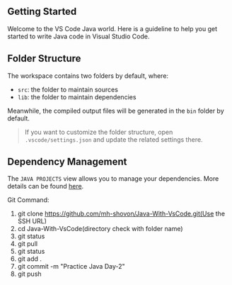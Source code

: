 ## Getting Started

Welcome to the VS Code Java world. Here is a guideline to help you get started to write Java code in Visual Studio Code.

## Folder Structure

The workspace contains two folders by default, where:

- `src`: the folder to maintain sources
- `lib`: the folder to maintain dependencies

Meanwhile, the compiled output files will be generated in the `bin` folder by default.

> If you want to customize the folder structure, open `.vscode/settings.json` and update the related settings there.

## Dependency Management

The `JAVA PROJECTS` view allows you to manage your dependencies. More details can be found [here](https://github.com/microsoft/vscode-java-dependency#manage-dependencies).

Git Command: 
1. git clone https://github.com/mh-shovon/Java-With-VsCode.git(Use the SSH URL)
2. cd Java-With-VsCode(directory check with folder name)
3. git status
4. git pull
5. git status
6. git add .
7. git commit -m "Practice Java Day-2"
8. git push
